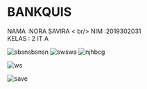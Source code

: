 # BANKQUIS
NAMA :NORA SAVIRA < br/>
NIM :2019302031<br/>
KELAS : 2 IT A</br>

![sbsnsbsnsn](https://user-images.githubusercontent.com/78533722/109533064-64fb6680-7aec-11eb-93dd-69b53e7d885b.jpg)
![swswa](https://user-images.githubusercontent.com/78533722/109533236-95430500-7aec-11eb-9a29-c554d605883c.jpg)
![njhbcg](https://user-images.githubusercontent.com/78533722/109533280-9ffd9a00-7aec-11eb-8ca5-ce69799be00b.jpg)

![ws](https://user-images.githubusercontent.com/78533722/109533203-8d836080-7aec-11eb-8e94-6a9620433e39.jpg)

![save](https://user-images.githubusercontent.com/78533722/109533153-7e041780-7aec-11eb-93a2-9d218933a4fe.jpg)
